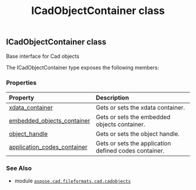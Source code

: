 ﻿---
title: ICadObjectContainer class
second_title: Aspose.CAD for Python via .NET API References
description: 
type: docs
weight: 1410
url: /python-net/aspose.cad.fileformats.cad.cadobjects/icadobjectcontainer/
is_root: false
---

## ICadObjectContainer class

Base interface for Cad objects



The ICadObjectContainer type exposes the following members:

### Properties
| Property | Description |
| :- | :- |
| [xdata_container](/cad/python-net/aspose.cad.fileformats.cad.cadobjects/icadobjectcontainer/xdata_container) | Gets or sets the xdata container. |
| [embedded_objects_container](/cad/python-net/aspose.cad.fileformats.cad.cadobjects/icadobjectcontainer/embedded_objects_container) | Gets or sets the embedded objects container. |
| [object_handle](/cad/python-net/aspose.cad.fileformats.cad.cadobjects/icadobjectcontainer/object_handle) | Gets or sets the object handle. |
| [application_codes_container](/cad/python-net/aspose.cad.fileformats.cad.cadobjects/icadobjectcontainer/application_codes_container) | Gets or sets the application defined codes container. |



### See Also
* module [`aspose.cad.fileformats.cad.cadobjects`](..)
